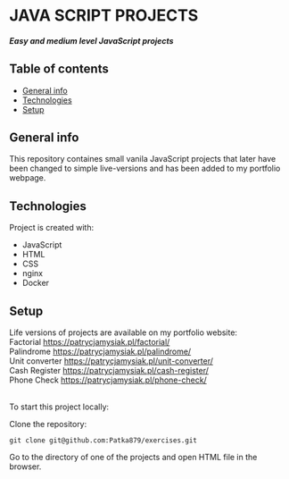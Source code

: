 # JAVA SCRIPT PROJECTS
##### Easy and medium level JavaScript projects 
## Table of contents
* [General info](#general-info)
* [Technologies](#technologies)
* [Setup](#setup)
## General info
This repository containes small vanila JavaScript projects that later have been changed to simple live-versions and has been added to my portfolio webpage. 
## Technologies
Project is created with:
* JavaScript
* HTML
* CSS
* nginx
* Docker
## Setup 
Life versions of projects are available on my portfolio website:<br>
Factorial https://patrycjamysiak.pl/factorial/<br>
Palindrome https://patrycjamysiak.pl/palindrome/<br>
Unit converter https://patrycjamysiak.pl/unit-converter/<br>
Cash Register https://patrycjamysiak.pl/cash-register/<br>
Phone Check https://patrycjamysiak.pl/phone-check/<br><br>

To start this project locally:

Clone the repository:
```
git clone git@github.com:Patka879/exercises.git
```
Go to the directory of one of the projects and open HTML file in the browser.


